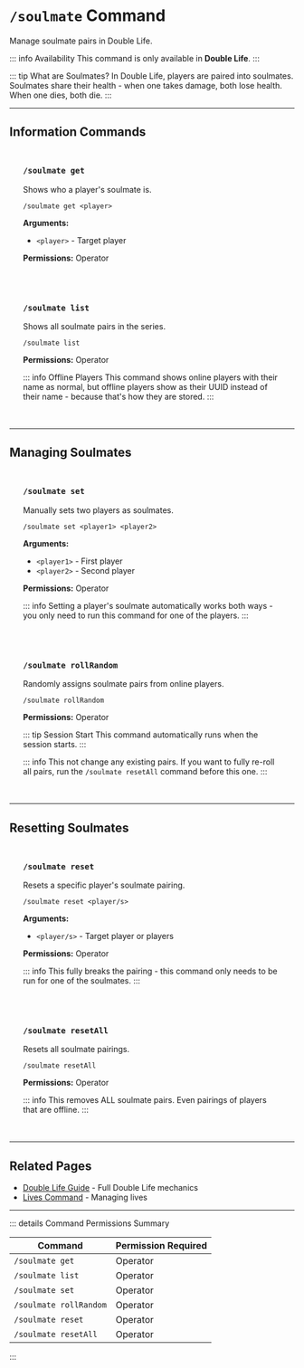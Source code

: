 #  `/soulmate` Command

Manage soulmate pairs in Double Life.

::: info Availability
This command is only available in **Double Life**.
:::

::: tip What are Soulmates?
In Double Life, players are paired into soulmates. Soulmates share their health - when one takes damage, both lose health. When one dies, both die.
:::

---

## Information Commands

<div class="command-block">

### `/soulmate get`

Shows who a player's soulmate is.

```
/soulmate get <player>
```

**Arguments:**
- `<player>` - Target player

**Permissions:** Operator

</div>

<div class="command-block">

### `/soulmate list`

Shows all soulmate pairs in the series.

```
/soulmate list
```

**Permissions:** Operator

::: info Offline Players
This command shows online players with their name as normal, but offline players show as their UUID instead of their name - because that's how they are stored.
:::

</div>

---

## Managing Soulmates

<div class="command-block">

### `/soulmate set`

Manually sets two players as soulmates.

```
/soulmate set <player1> <player2>
```

**Arguments:**
- `<player1>` - First player
- `<player2>` - Second player

**Permissions:** Operator

::: info
Setting a player's soulmate automatically works both ways - you only need to run this command for one of the players.
:::

</div>

<div class="command-block">

### `/soulmate rollRandom`

Randomly assigns soulmate pairs from online players.

```
/soulmate rollRandom
```

**Permissions:** Operator

::: tip Session Start
This command automatically runs when the session starts.
:::

::: info
This not change any existing pairs. If you want to fully re-roll all pairs, run the `/soulmate resetAll` command before this one.
:::

</div>

---

## Resetting Soulmates

<div class="command-block">

### `/soulmate reset`

Resets a specific player's soulmate pairing.

```
/soulmate reset <player/s>
```

**Arguments:**
- `<player/s>` - Target player or players

**Permissions:** Operator

::: info
This fully breaks the pairing - this command only needs to be run for one of the soulmates.
:::

</div>

<div class="command-block">

### `/soulmate resetAll`

Resets all soulmate pairings.

```
/soulmate resetAll
```

**Permissions:** Operator

::: info
This removes ALL soulmate pairs. Even pairings of players that are offline.
:::

</div>

---

## Related Pages

- [Double Life Guide](/guide/seasons/doublelife) - Full Double Life mechanics
- [Lives Command](/commands/detailed/lives) - Managing lives

---

::: details Command Permissions Summary

| Command                        | Permission Required |
|--------------------------------|---------------------|
| `/soulmate get`                | Operator            |
| `/soulmate list`               | Operator            |
| `/soulmate set`                | Operator            |
| `/soulmate rollRandom`         | Operator            |
| `/soulmate reset`              | Operator            |
| `/soulmate resetAll`           | Operator            |
:::

<style scoped>
.command-block {
  background: var(--vp-c-bg-soft);
  border: 1px solid var(--vp-c-divider);
  border-radius: 8px;
  padding: 1.5rem;
  margin: 1.5rem 0;
}

.command-block h3 {
  margin-top: 0;
  color: var(--vp-c-brand-1);
  font-family: var(--vp-font-family-mono);
}

.command-block > *:last-child {
  margin-bottom: 0;
}
</style>